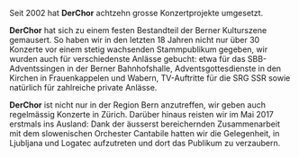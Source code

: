 Seit 2002 hat **DerChor** achtzehn grosse Konzertprojekte umgesetzt.

**DerChor** hat sich zu einem festen Bestandteil der Berner Kulturszene gemausert. So haben wir in den letzten 18 Jahren nicht nur über 30 Konzerte vor einem stetig wachsenden Stammpublikum gegeben, wir wurden auch für verschiedenste Anlässe gebucht: etwa für das SBB-Adventssingen in der Berner Bahnhofshalle, Adventsgottesdienste in den Kirchen in Frauenkappelen und Wabern, TV-Auftritte für die SRG SSR sowie natürlich für zahlreiche private Anlässe.  

**DerChor** ist nicht nur in der Region Bern anzutreffen, wir geben auch regelmässig Konzerte in Zürich. Darüber hinaus reisten wir im Mai 2017 erstmals ins Ausland: Dank der äusserst bereichernden Zusammenarbeit mit dem slowenischen Orchester Cantabile hatten wir die Gelegenheit, in Ljubljana und Logatec aufzutreten und dort das Publikum zu verzaubern.

